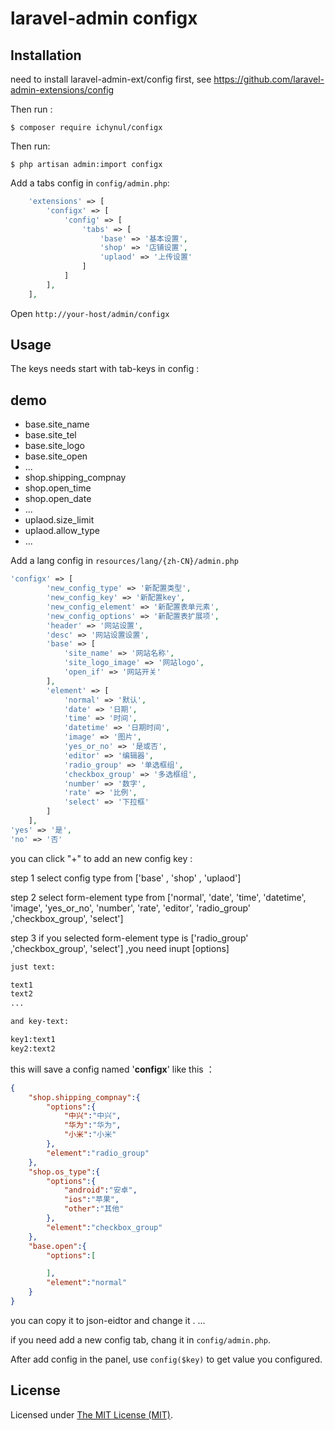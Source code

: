 laravel-admin configx
======

## Installation

need to install laravel-admin-ext/config first, see https://github.com/laravel-admin-extensions/config

Then run :
```
$ composer require ichynul/configx
```
Then run: 
```
$ php artisan admin:import configx
```
Add a tabs config in `config/admin.php`:
```php
    'extensions' => [
        'configx' => [
            'config' => [
                'tabs' => [
                    'base' => '基本设置',
                    'shop' => '店铺设置',
                    'uplaod' => '上传设置'
                ]
            ]
        ],
    ],

```

Open `http://your-host/admin/configx`

## Usage

The keys needs start with tab-keys in config :
## demo
+ base.site_name
+ base.site_tel
+ base.site_logo
+ base.site_open
+ ...
+ shop.shipping_compnay
+ shop.open_time
+ shop.open_date
+ ...
+ uplaod.size_limit
+ uplaod.allow_type
+ ...

Add a lang config in `resources/lang/{zh-CN}/admin.php`
```php
'configx' => [
        'new_config_type' => '新配置类型',
        'new_config_key' => '新配置key',
        'new_config_element' => '新配置表单元素',
        'new_config_options' => '新配置表扩展项',
        'header' => '网站设置',
        'desc' => '网站设置设置',
        'base' => [
            'site_name' => '网站名称',
            'site_logo_image' => '网站logo',
            'open_if' => '网站开关'
        ],
        'element' => [
            'normal' => '默认',
            'date' => '日期',
            'time' => '时间',
            'datetime' => '日期时间',
            'image' => '图片',
            'yes_or_no' => '是或否',
            'editor' => '编辑器',
            'radio_group' => '单选框组',
            'checkbox_group' => '多选框组',
            'number' => '数字',
            'rate' => '比例',
            'select' => '下拉框'
        ]
    ],
'yes' => '是',
'no' => '否'
```
you can click "+" to add an new config key :

step 1 select config type from ['base' , 'shop' , 'uplaod']

step 2 select form-element type from ['normal', 'date', 'time', 'datetime', 'image', 'yes_or_no', 'number', 'rate', 'editor', 'radio_group' ,'checkbox_group', 'select'] 

step 3 if you selected form-element type is ['radio_group' ,'checkbox_group', 'select'] ,you need inupt [options]

```html
just text:

text1
text2
...

and key-text:

key1:text1
key2:text2

```
this will save a config named '__configx__' like this ：
```json
{
    "shop.shipping_compnay":{
        "options":{
            "中兴":"中兴",
            "华为":"华为",
            "小米":"小米"
        },
        "element":"radio_group"
    },
    "shop.os_type":{
        "options":{
            "android":"安卓",
            "ios":"苹果",
            "other":"其他"
        },
        "element":"checkbox_group"
    },
    "base.open":{
        "options":[

        ],
        "element":"normal"
    }
}
```
you can copy it to json-eidtor and change it .
...

if you need add a new config tab, chang it in `config/admin.php`.

After add config in the panel, use `config($key)` to get value you configured.

License
------------
Licensed under [The MIT License (MIT)](LICENSE).